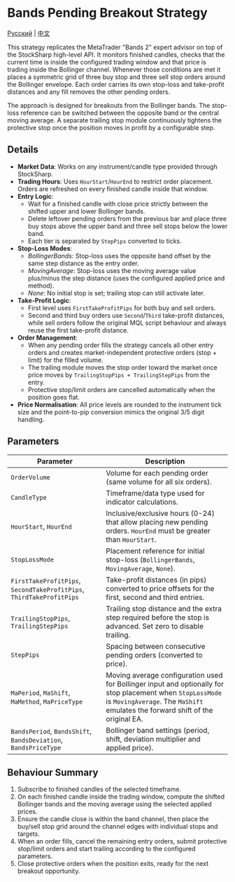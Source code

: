 # Bands Pending Breakout Strategy
[Русский](README_ru.md) | [中文](README_cn.md)

This strategy replicates the MetaTrader "Bands 2" expert advisor on top of the StockSharp high-level API. It monitors finished candles, checks that the current time is inside the configured trading window and that price is trading inside the Bollinger channel. Whenever those conditions are met it places a symmetric grid of three buy stop and three sell stop orders around the Bollinger envelope. Each order carries its own stop-loss and take-profit distances and any fill removes the other pending orders.

The approach is designed for breakouts from the Bollinger bands. The stop-loss reference can be switched between the opposite band or the central moving average. A separate trailing stop module continuously tightens the protective stop once the position moves in profit by a configurable step.

## Details

- **Market Data**: Works on any instrument/candle type provided through StockSharp.
- **Trading Hours**: Uses `HourStart`/`HourEnd` to restrict order placement. Orders are refreshed on every finished candle inside that window.
- **Entry Logic**:
  - Wait for a finished candle with close price strictly between the shifted upper and lower Bollinger bands.
  - Delete leftover pending orders from the previous bar and place three buy stops above the upper band and three sell stops below the lower band.
  - Each tier is separated by `StepPips` converted to ticks.
- **Stop-Loss Modes**:
  - *BollingerBands*: Stop-loss uses the opposite band offset by the same step distance as the entry order.
  - *MovingAverage*: Stop-loss uses the moving average value plus/minus the step distance (uses the configured applied price and method).
  - *None*: No initial stop is set; trailing stop can still activate later.
- **Take-Profit Logic**:
  - First level uses `FirstTakeProfitPips` for both buy and sell orders.
  - Second and third buy orders use `Second`/`Third` take-profit distances, while sell orders follow the original MQL script behaviour and always reuse the first take-profit distance.
- **Order Management**:
  - When any pending order fills the strategy cancels all other entry orders and creates market-independent protective orders (stop + limit) for the filled volume.
  - The trailing module moves the stop order toward the market once price moves by `TrailingStopPips + TrailingStepPips` from the entry.
  - Protective stop/limit orders are cancelled automatically when the position goes flat.
- **Price Normalisation**: All price levels are rounded to the instrument tick size and the point-to-pip conversion mimics the original 3/5 digit handling.

## Parameters

| Parameter | Description |
|-----------|-------------|
| `OrderVolume` | Volume for each pending order (same volume for all six orders). |
| `CandleType` | Timeframe/data type used for indicator calculations. |
| `HourStart`, `HourEnd` | Inclusive/exclusive hours (0-24) that allow placing new pending orders. `HourEnd` must be greater than `HourStart`. |
| `StopLossMode` | Placement reference for initial stop-loss (`BollingerBands`, `MovingAverage`, `None`). |
| `FirstTakeProfitPips`, `SecondTakeProfitPips`, `ThirdTakeProfitPips` | Take-profit distances (in pips) converted to price offsets for the first, second and third entries. |
| `TrailingStopPips`, `TrailingStepPips` | Trailing stop distance and the extra step required before the stop is advanced. Set zero to disable trailing. |
| `StepPips` | Spacing between consecutive pending orders (converted to price). |
| `MaPeriod`, `MaShift`, `MaMethod`, `MaPriceType` | Moving average configuration used for Bollinger input and optionally for stop placement when `StopLossMode` is `MovingAverage`. The `MaShift` emulates the forward shift of the original EA. |
| `BandsPeriod`, `BandsShift`, `BandsDeviation`, `BandsPriceType` | Bollinger band settings (period, shift, deviation multiplier and applied price). |

## Behaviour Summary

1. Subscribe to finished candles of the selected timeframe.
2. On each finished candle inside the trading window, compute the shifted Bollinger bands and the moving average using the selected applied prices.
3. Ensure the candle close is within the band channel, then place the buy/sell stop grid around the channel edges with individual stops and targets.
4. When an order fills, cancel the remaining entry orders, submit protective stop/limit orders and start trailing according to the configured parameters.
5. Close protective orders when the position exits, ready for the next breakout opportunity.
